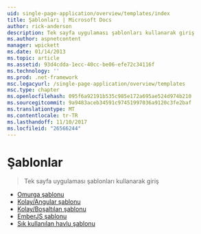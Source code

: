 ```yaml
---
uid: single-page-application/overview/templates/index
title: Şablonları | Microsoft Docs
author: rick-anderson
description: Tek sayfa uygulaması şablonları kullanarak giriş
ms.author: aspnetcontent
manager: wpickett
ms.date: 01/14/2013
ms.topic: article
ms.assetid: 93d4cdda-1ecc-40cc-be06-efe72c34116f
ms.technology: ''
ms.prod: .net-framework
msc.legacyurl: /single-page-application/overview/templates
msc.type: chapter
ms.openlocfilehash: 095f6a92191b535c985e172a695ae524d974b210
ms.sourcegitcommit: 9a9483aceb34591c97451997036a9120c3fe2baf
ms.translationtype: MT
ms.contentlocale: tr-TR
ms.lasthandoff: 11/10/2017
ms.locfileid: "26566244"
---
```

<a name="templates"></a>Şablonlar
====================
> Tek sayfa uygulaması şablonları kullanarak giriş


- [Omurga şablonu](backbonejs-template.md)
- [Kolay/Angular şablonu](breezeangular-template.md)
- [Kolay/Boşaltılan şablonu](breezeknockout-template.md)
- [EmberJS şablonu](emberjs-template.md)
- [Sık kullanılan havlu şablonu](hottowel-template.md)

